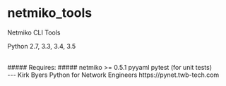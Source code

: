 netmiko_tools
=============

Netmiko CLI Tools
  
Python 2.7, 3.3, 3.4, 3.5  
  
  
<br>
##### Requires: #####
netmiko >= 0.5.1  
pyyaml  
pytest (for unit tests)   
  
  
<br>      
---    
Kirk Byers  
Python for Network Engineers  
https://pynet.twb-tech.com

 
